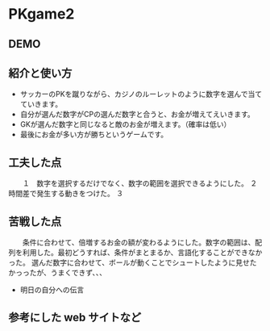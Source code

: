 # PKgame2

## DEMO

 

## 紹介と使い方

  - サッカーのPKを蹴りながら、カジノのルーレットのように数字を選んで当てていきます。
  - 自分が選んだ数字がCPの選んだ数字と合うと、お金が増えてえいきます。
  - GKが選んだ数字と同じなると敵のお金が増えます。（確率は低い）
  - 最後にお金が多い方が勝ちというゲームです。

## 工夫した点
　　１　数字を選択するだけでなく、数字の範囲を選択できるようにした。
 ２　時間差で発生する動きをつけた。
 ３　

## 苦戦した点
　　条件に合わせて、倍増するお金の額が変わるようにした。数字の範囲は、配列を利用した。最初どうすれば、条件がまとまるか、言語化することができなかった。
 選んだ数字に合わせて、ボールが動くことでシュートしたように見せたかっったが、うまくできず、、、
  - 明日の自分への伝言

## 参考にした web サイトなど
